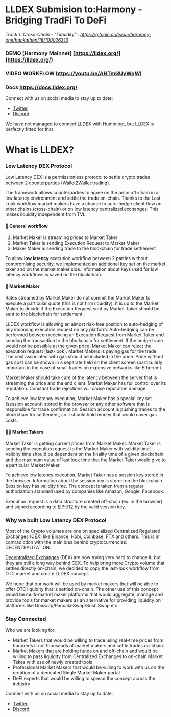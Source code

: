 # LLDEX Submision to:**Harmony - Bridging TradFi To DeFi**
*Track 1: Cross-Chain - “Liquidity” : https://gitcoin.co/issue/harmony-one/hackathon/18/100026313*

### **DEMO [Harmony Mainnet]** **[https://lldex.org/](https://lldex.org/)**
### **VIDEO WORKFLOW** **https://youtu.be/AHTmGUyWqWI**
### **Docs** **https://docs.lldex.org/**

Connect with us on social media to stay up to date:
* [Twitter](https://twitter.com/kamilchels)
* [Discord](https://discord.gg/UjBjFmVa)

We have not managed to connect LLDEX with Hummibot, but LLDEX is perfectly fitted for that

# What is LLDEX?

### Low Latency DEX Protocol

Low Latency DEX is a permissionless protocol to settle crypto trades between 2 counterparties \(Wallet2Wallet trading\).

The framework allows counterparties to agree on the price off-chain in a low latency environment and settle the trade on-chain. Thanks to the Last Look workflow market makers have a chance to auto-hedge client flow on other chains \(cross-chain\) or on low latency centralized exchanges. This makes liquidity independent from TVL. 

#### 🤝 General workflow

1. Market Maker is streaming prices to Market Taker
2. Market Taker is sending Execution Request to Market Maker
3. Maker Maker is sending trade to the blockchain for trade settlement

To allow **low latency** execution workflow between 2 parties without compromising security, we implemented an additional key set on the market taker and on the market maker side. Information about keys used for low latency workflows is saved on the blockchain.

#### 🤝 Market Maker

Rates streamed by Market Maker do not commit the Market Maker to execute a particular quote \(this is not firm liquidity\). It is up to the Market Maker to decide if the Execution Request sent by Market Taker should be sent to the blockchain for settlement.

LLDEX workflow is allowing an almost risk-free position to auto-hedging of any incoming execution request on any platform. Auto-hedging can be performed between receiving an Execution Request from Market Taker and sending the transaction to the blockchain for settlement. If the hedge trade would not be possible at the given price, Market Maker can reject the execution request \(last-look\). Market Makers is paying gas for the trade. The cost associated with gas should be included in the price. Price without gas cost can be shown in a separate field on the client screen \(particularly important in the case of small trades on expensive networks like Etherum\).

Market Maker should take care of the latency between the server that is streaming the price and the end client. Market Maker has full control over its reputation. Constant trade rejections will cause reputation damage.

To achieve low latency execution, Market Maker has a special key set \(session account\) stored in the browser or any other software that is responsible for trade confirmation. Session account is pushing trades to the blockchain for settlement, so it should hold money that would cover gas costs.

#### 👨‍🌾 Market Takers

Market Taker is getting current prices from Market Maker. Market Taker is sending the execution request to the Market Maker with validity time. Validity time should be dependent on the finality time of a given blockchain and the maximum value of last look time that the Market Taker would give to a particular Market Maker.

To achieve low latency execution, Market Taker has a session key stored in the browser. Information about the session key is stored on the blockchain. Session key has validity time. The concept is taken from a regular authorization standard used by companies like Amazon, Google, Facebook.

Execution request is a data structure created off-chain \(ex. in the browser\) and signed according to [EIP-712](https://eips.ethereum.org/EIPS/eip-712) by the valid session key.

### Why we built Low Latency DEX Protocol

Most of the Crypto volumes are one on specialized Centralized Regulated Exchanges \(CEX\) like Binance, Hobi, Coinbase, FTX and [others](https://coinmarketcap.com/rankings/exchanges/). This is in contradiction with the main idea behind cryptocurrencies: DECENTRALIZATION.

[Decentralized Exchanges](https://coinmarketcap.com/rankings/exchanges/dex/) \(DEX\) are now trying very hard to change it, but they are still a long way behind CEX. To help bring more Crypto volume that settles directly on-chain, we decided to copy the last-look workflow from OTC market and create LLDEX concept.

We hope that our work will be used by market makers that will be able to offer OTC liquidity that is settled on-chain. The other use of this concept would be multi-market maker platforms that would aggregate, manage and provide tools for market makers as an alternative for providing liquidity on platforms like Uniswap/PancakeSwap/SushiSwap etc.

### Stay Connected

Who we are looking for:

* Market Takers that would be willing to trade using real-time prices from hundreds if not thousands of market makers and settle trades on-chain.
* Market Makers that are holding funds on and off-chain and would be willing to pass liquidity from Centralized Exchanges to on-chain Market Takes with use of newly created tools
* Professional Market Makers that would be willing to work with us on the creation of a dedicated Single Market Maker portal
* DeFI experts that would be willing to spread the concept across the industry

Connect with us on social media to stay up to date:

* [Twitter](https://twitter.com/kamilchels)
* [Discord](https://discord.gg/UjBjFmVa)


